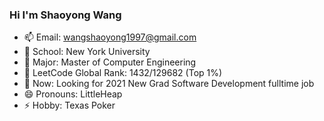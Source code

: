 <!--
**LittleHeap/LittleHeap** is a ✨ _special_ ✨ repository because its `README.md` (this file) appears on your GitHub profile.

Here are some ideas to get you started:

- 🔭 I’m currently working on ...
- 🌱 I’m currently learning ...
- 👯 I’m looking to collaborate on ...
- 🤔 I’m looking for help with ...
- 💬 Ask me about ...
- 📫 How to reach me: ...
- 😄 Pronouns: ...
- ⚡ Fun fact: ...
-->

### Hi I'm Shaoyong Wang

- 📫 Email: wangshaoyong1997@gmail.com
- 🔭 School: New York University
- 🌱 Major: Master of Computer Engineering
- 👯 LeetCode Global Rank: 1432/129682 (Top 1%) 
- 🤔 Now: Looking for 2021 New Grad Software Development fulltime job
- 😄 Pronouns: LittleHeap
- ⚡ Hobby: Texas Poker
